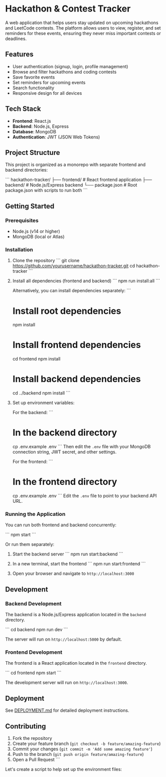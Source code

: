 # Hackathon & Contest Tracker

A web application that helps users stay updated on upcoming hackathons and LeetCode contests. The platform allows users to view, register, and set reminders for these events, ensuring they never miss important contests or deadlines.

## Features

- User authentication (signup, login, profile management)
- Browse and filter hackathons and coding contests
- Save favorite events
- Set reminders for upcoming events
- Search functionality
- Responsive design for all devices

## Tech Stack

- **Frontend**: React.js
- **Backend**: Node.js, Express
- **Database**: MongoDB
- **Authentication**: JWT (JSON Web Tokens)

## Project Structure

This project is organized as a monorepo with separate frontend and backend directories:

\`\`\`
hackathon-tracker/
├── frontend/         # React frontend application
├── backend/          # Node.js/Express backend
└── package.json      # Root package.json with scripts to run both
\`\`\`

## Getting Started

### Prerequisites

- Node.js (v14 or higher)
- MongoDB (local or Atlas)

### Installation

1. Clone the repository
   \`\`\`
   git clone https://github.com/yourusername/hackathon-tracker.git
   cd hackathon-tracker
   \`\`\`

2. Install all dependencies (frontend and backend)
   \`\`\`
   npm run install:all
   \`\`\`

   Alternatively, you can install dependencies separately:
   \`\`\`
   # Install root dependencies
   npm install
   
   # Install frontend dependencies
   cd frontend
   npm install
   
   # Install backend dependencies
   cd ../backend
   npm install
   \`\`\`

3. Set up environment variables:

   For the backend:
   \`\`\`
   # In the backend directory
   cp .env.example .env
   \`\`\`
   Then edit the `.env` file with your MongoDB connection string, JWT secret, and other settings.

   For the frontend:
   \`\`\`
   # In the frontend directory
   cp .env.example .env
   \`\`\`
   Edit the `.env` file to point to your backend API URL.

### Running the Application

You can run both frontend and backend concurrently:

\`\`\`
npm start
\`\`\`

Or run them separately:

1. Start the backend server
   \`\`\`
   npm run start:backend
   \`\`\`

2. In a new terminal, start the frontend
   \`\`\`
   npm run start:frontend
   \`\`\`

3. Open your browser and navigate to `http://localhost:3000`

## Development

### Backend Development

The backend is a Node.js/Express application located in the `backend` directory.

\`\`\`
cd backend
npm run dev
\`\`\`

The server will run on `http://localhost:5000` by default.

### Frontend Development

The frontend is a React application located in the `frontend` directory.

\`\`\`
cd frontend
npm start
\`\`\`

The development server will run on `http://localhost:3000`.

## Deployment

See [DEPLOYMENT.md](DEPLOYMENT.md) for detailed deployment instructions.

## Contributing

1. Fork the repository
2. Create your feature branch (`git checkout -b feature/amazing-feature`)
3. Commit your changes (`git commit -m 'Add some amazing feature'`)
4. Push to the branch (`git push origin feature/amazing-feature`)
5. Open a Pull Request
\`\`\`

Let's create a script to help set up the environment files:
